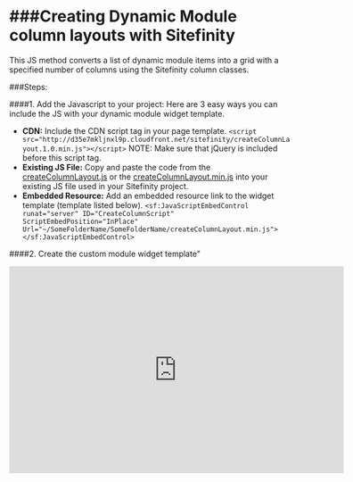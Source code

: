 ###Creating Dynamic Module column layouts with Sitefinity 
=========================

This JS method converts a list of dynamic module items into a grid with a specified number of columns using the Sitefinity column classes. 

###Steps:

####1. Add the Javascript to your project:
Here are 3 easy ways you can include the JS with your dynamic module widget template.
  - **CDN:** Include the CDN script tag in your page template. `<script src="http://d35e7mkljnxl9p.cloudfront.net/sitefinity/createColumnLayout.1.0.min.js"></script>` NOTE: Make sure that jQuery is included before this script tag.
  - **Existing JS File:** Copy and paste the code from the [createColumnLayout.js](https://github.com/matthewtruty0093/Create-Column-Layouts-With-Sitefinity/blob/master/createColumnLayout.js) or the [createColumnLayout.min.js](https://github.com/matthewtruty0093/Create-Column-Layouts-With-Sitefinity/blob/master/createColumnLayout.min.js) into your existing JS file used in your Sitefinity project. 
  - **Embedded Resource:** Add an embedded resource link to the widget template (template listed below). `<sf:JavaScriptEmbedControl runat="server" ID="CreateColumnScript" ScriptEmbedPosition="InPlace" Url="~/SomeFolderName/SomeFolderName/createColumnLayout.min.js"></sf:JavaScriptEmbedControl>`


####2. Create the custom module widget template" 


<iframe width="600" height="371" seamless frameborder="0" scrolling="no" src="https://docs.google.com/spreadsheets/d/12Eoz39zx-HaaQr-PkIVgxu-XyBCld-F2aOkzthUReM0/pubchart?oid=737466466&amp;format=interactive"></iframe>
